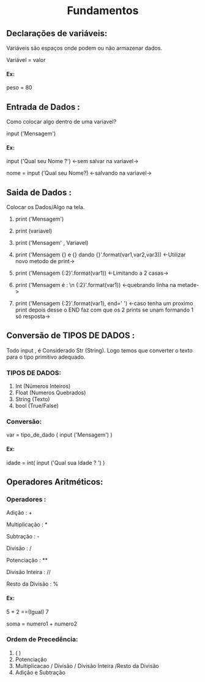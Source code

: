 <h1 align=center> Fundamentos  </h1>

## Declarações de variáveis:
<p>Variáveis são espaços onde podem ou não armazenar dados.</p>

Variável = valor

#### Ex:
peso = 80

## Entrada de Dados :
<p>Como colocar algo dentro de uma variavel?</p>
input ('Mensagem')

#### Ex:
input ('Qual seu Nome ?')   <-sem salvar na variavel->

nome = input ('Qual seu Nome?) <-salvando na variavel->

## Saida de Dados :
<p>Colocar os Dados/Algo na tela.</p>


1. print ('Mensagem') 

2. print (variavel)

3. print ('Mensagem' , Variavel)

4. print ('Mensagem {} e {} dando {}'.format(var1,var2,var3)) <-Utilizar novo metodo de print->

5. print ('Mensagem {:2}'.format(var1)) <-Limitando a 2 casas->

6. print ('Mensagem é : \n {:2}'.format(var1)) <-quebrando linha na metade->

7. print ('Mensagem {:2}'.format(var1), end=' ') <-caso tenha um proximo print depois desse o END faz com que os 2 prints se unam formando 1 só resposta->

## Conversão de TIPOS DE DADOS :
<p>Todo input , é Considerado Str (String). Logo temos que converter o texto para o tipo primitivo adequado. </p>

### TIPOS DE DADOS:

1. Int (Números Inteiros)
2. Float (Numeros Quebrados)
3. String (Texto)
4. bool (True/False)

### Conversão:
var = tipo_de_dado ( input ('Mensagem') )

#### Ex:
idade = int( input ('Qual sua Idade ? ') )

## Operadores Aritméticos:

### Operadores :
<p>Adição : + </p>
<p>Multiplicação : * </p>
<p>Subtração : - </p>
<p>Divisão : / </p>
<p>Potenciação : ** </p>
<p>Divisão Inteira : // </p>
<p>Resto da Divisão : % </p>

#### Ex:
5 + 2 ==(Igual) 7

soma = numero1 + numero2

### Ordem de Precedência:

1. ( )
2. Potenciação
3. Multiplicacao / Divisão / Divisão Inteira /Resto da Divisão
4. Adição e Subtração
